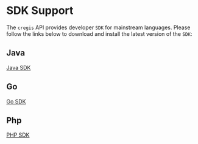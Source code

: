 # SDK Support

The `cregis` API provides developer `SDK` for mainstream languages. Please follow the links below to download and install the latest version of the `SDK`:

## Java

[Java SDK](https://github.com/0xcregis/java-sdk)

## Go

[Go SDK](https://github.com/0xcregis/go-sdk)

## Php

[PHP SDK](https://github.com/0xcregis/php-sdk)